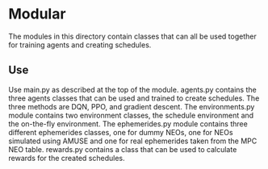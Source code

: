 # Modular
The modules in this directory contain classes that can all be used together for training agents and creating schedules.

## Use
Use main.py as described at the top of the module. agents.py contains the three agents classes that can be used and trained to create schedules. The three methods are DQN, PPO, and gradient descent. The environments.py module contains two environment classes, the schedule environment and the on-the-fly environment. The ephemerides.py module contains three different ephemerides classes, one for dummy NEOs, one for NEOs simulated using AMUSE and one for real ephemerides taken from the MPC NEO table. rewards.py contains a class that can be used to calculate rewards for the created schedules. 